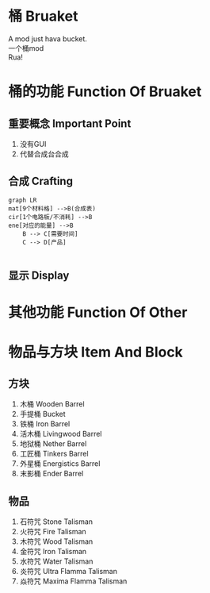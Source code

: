 # 桶 Bruaket
A mod just hava bucket.  
一个桶mod  
Rua!

# 桶的功能 Function Of Bruaket
## 重要概念 Important Point
1. 没有GUI
2. 代替合成台合成
## 合成 Crafting
```mermaid
graph LR
mat[9个材料格] -->B(合成表)
cir[1个电路板/不消耗] -->B
ene[对应的能量] -->B
    B --> C[需要时间]
    C --> D[产品]
```
```

```
## 显示 Display

# 其他功能 Function Of Other

# 物品与方块 Item And Block
## 方块
1. 木桶 Wooden Barrel
2. 手提桶 Bucket
3. 铁桶 Iron Barrel
4. 活木桶 Livingwood Barrel
5. 地狱桶 Nether Barrel
6. 工匠桶 Tinkers Barrel
7. 外星桶 Energistics Barrel
8. 末影桶 Ender Barrel

## 物品
1. 石符咒 Stone Talisman
2. 火符咒 Fire Talisman
3. 木符咒 Wood Talisman
4. 金符咒 Iron Talisman
5. 水符咒 Water Talisman
6. 炎符咒 Ultra Flamma Talisman
7. 焱符咒 Maxima Flamma Talisman
